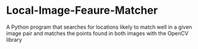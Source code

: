 # Local-Image-Feaure-Matcher
A Python program that searches for locations likely to match well in a given image pair and matches the points found in both images with the OpenCV library
